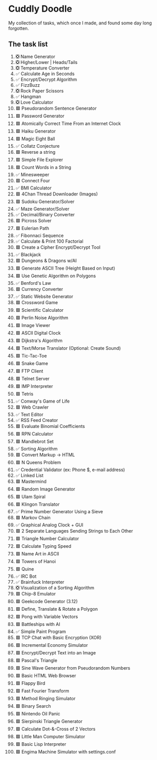 # Cuddly Doodle

My collection of tasks, which once I made, and found some day long forgotten.

## The task list

001. ❎ Name Generator
002. ❎ Higher/Lower | Heads/Tails
003. ❎ Temperature Converter
004. ✅ Calculate Age in Seconds
005. ✅ Encrypt/Decrypt Algorithm
006. ✅ FizzBuzz
007. ❎ Rock Paper Scissors
008. ✅ Hangman
009. ❎ Love Calculator
010. 🟩 Pseudorandom Sentence Generator
011. 🟩 Password Generator
012. 🟩 Atomically Correct Time From an Internet Clock
013. 🟩 Haiku Generator
014. 🟩 Magic Eight Ball
015. ✅ Collatz Conjecture
016. 🟩 Reverse a string
017. 🟩 Simple File Explorer
018. 🟩 Count Words in a String
019. ✅ Minesweeper
020. 🟩 Connect Four
021. ✅ BMI Calculator
022. 🟩 4Chan Thread Downloader (Images)
023. 🟩 Sudoku Generator/Solver
024. ✅ Maze Generator/Solver
025. ✅ Decimal/Binary Converter
026. 🟩 Picross Solver
027. 🟩 Eulerian Path
028. ✅ Fibonnaci Sequence
029. ✅ Calculate & Print 100 Factorial
030. 🟩 Create a Cipher Encrypt/Decrypt Tool
031. ✅ Blackjack
032. 🟩 Dungeons & Dragons w/AI
033. 🟩 Generate ASCII Tree (Height Based on Input)
034. 🟩 Use Genetic Algorithm on Polygons
035. ✅ Benford's Law
036. 🟩 Currency Converter
037. ✅ Static Website Generator
038. 🟩 Crossword Game
039. 🟩 Scientific Calculator
040. 🟩 Perlin Noise Algorithm
041. 🟩 Image Viewer
042. 🟩 ASCII Digital Clock
043. 🟩 Dijkstra's Algorithm
044. 🟩 Text/Morse Translator (Optional: Create Sound)
045. 🟩 Tic-Tac-Toe
046. 🟩 Snake Game
047. 🟩 FTP Client
048. 🟩 Telnet Server
049. 🟩 IMP Interpreter
050. 🟩 Tetris
051. ✅ Conway's Game of Life
052. 🟩 Web Crawler
053. ✅ Text Editor
054. ✅ RSS Feed Creator
055. 🟩 Evaluate Binomial Coefficients
056. 🟩 RPN Calculator
057. 🟩 Mandlebrot Set
058. ✅ Sorting Algorithm
059. 🟩 Convert Markup -> HTML
060. 🟩 N Queens Problem
061. ✅ Credential Validator (ex: Phone $, e-mail address)
062. ✅ Linked List
063. 🟩 Mastermind
064. 🟩 Random Image Generator
065. 🟩 Ulam Spiral
066. 🟩 Klingon Translator
067. ✅ Prime Number Generator Using a Sieve
068. 🟩 Markov Chain
069. ✅ Graphical Analog Clock + GUI
070. 🟩 2 Separate Languages Sending Strings to Each Other
071. 🟩 Triangle Number Calculator
072. 🟩 Calculate Typing Speed
073. 🟩 Name Art in ASCII
074. 🟩 Towers of Hanoi
075. 🟩 Quine
076. ✅ IRC Bot
077. ✅ Brainfuck Interpreter
078. ❎ Visualization of a Sorting Algorithm
079. 🟩 Chip-8 Emulator
080. 🟩 Geekcode Generator (3.12)
081. 🟩 Define, Translate & Rotate a Polygon
082. 🟩 Pong with Variable Vectors
083. 🟩 Battleships with AI
084. ✅ Simple Paint Program
085. 🟩 TCP Chat with Basic Encryption (XOR)
086. 🟩 Incremental Economy Simulator
087. 🟩 Encrypt/Decrypt Text into an Image
088. 🟩 Pascal's Triangle
089. 🟩 Sine Wave Generator from Pseudorandom Numbers
090. 🟩 Basic HTML Web Browser
091. 🟩 Flappy Bird
092. 🟩 Fast Fourier Transform
093. 🟩 Method Ringing Simulator
094. 🟩 Binary Search
095. 🟩 Nintendo Oil Panic
096. 🟩 Sierpinski Triangle Generator
097. 🟩 Calculate Dot-&-Cross of 2 Vectors
098. 🟩 Little Man Computer Simulator
099. 🟩 Basic Lisp Interpreter
100. 🟩 Engima Machine Simulator with settings.conf
